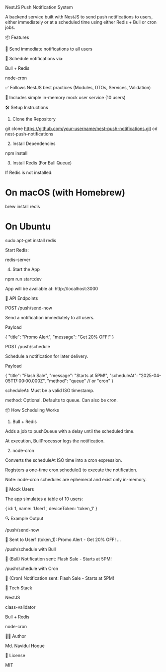 NestJS Push Notification System

A backend service built with NestJS to send push notifications to users, either immediately or at a scheduled time using either Redis + Bull or cron jobs.

📦 Features

🔔 Send immediate notifications to all users

📅 Schedule notifications via:

Bull + Redis

node-cron

✅ Follows NestJS best practices (Modules, DTOs, Services, Validation)

🧪 Includes simple in-memory mock user service (10 users)

🛠️ Setup Instructions

1. Clone the Repository

git clone https://github.com/your-username/nest-push-notifications.git
cd nest-push-notifications

2. Install Dependencies

npm install

3. Install Redis (For Bull Queue)

If Redis is not installed:

# On macOS (with Homebrew)
brew install redis

# On Ubuntu
sudo apt-get install redis

Start Redis:

redis-server

4. Start the App

npm run start:dev

App will be available at: http://localhost:3000

📮 API Endpoints

POST /push/send-now

Send a notification immediately to all users.

Payload

{
  "title": "Promo Alert",
  "message": "Get 20% OFF!"
}

POST /push/schedule

Schedule a notification for later delivery.

Payload

{
  "title": "Flash Sale",
  "message": "Starts at 5PM!",
  "scheduleAt": "2025-04-05T17:00:00.000Z",
  "method": "queue" // or "cron"
}

scheduleAt: Must be a valid ISO timestamp.

method: Optional. Defaults to queue. Can also be cron.

📦 How Scheduling Works

1. Bull + Redis

Adds a job to pushQueue with a delay until the scheduled time.

At execution, BullProcessor logs the notification.

2. node-cron

Converts the scheduleAt ISO time into a cron expression.

Registers a one-time cron.schedule() to execute the notification.

Note: node-cron schedules are ephemeral and exist only in-memory.

👥 Mock Users

The app simulates a table of 10 users:

{
  id: 1,
  name: 'User1',
  deviceToken: 'token_1'
}

🔍 Example Output

/push/send-now

📲 Sent to User1 (token_1): Promo Alert - Get 20% OFF!
...

/push/schedule with Bull

🔔 (Bull) Notification sent: Flash Sale - Starts at 5PM!

/push/schedule with Cron

🔔 (Cron) Notification sent: Flash Sale - Starts at 5PM!

📌 Tech Stack

NestJS

class-validator

Bull + Redis

node-cron

🧑‍💻 Author

Md. Navidul Hoque

📜 License

MIT

